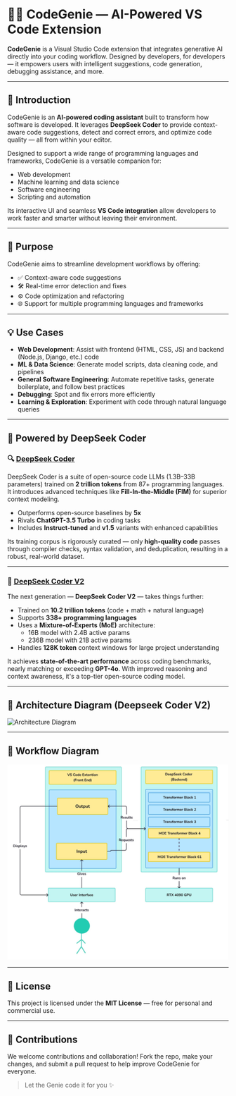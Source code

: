 # 🧞‍♂️ CodeGenie — AI-Powered VS Code Extension

**CodeGenie** is a Visual Studio Code extension that integrates generative AI directly into your coding workflow. Designed by developers, for developers — it empowers users with intelligent suggestions, code generation, debugging assistance, and more.

---

## 🚀 Introduction

CodeGenie is an **AI-powered coding assistant** built to transform how software is developed. It leverages **DeepSeek Coder** to provide context-aware code suggestions, detect and correct errors, and optimize code quality — all from within your editor.

Designed to support a wide range of programming languages and frameworks, CodeGenie is a versatile companion for:

- Web development
- Machine learning and data science
- Software engineering
- Scripting and automation

Its interactive UI and seamless **VS Code integration** allow developers to work faster and smarter without leaving their environment.

---

## 🎯 Purpose

CodeGenie aims to streamline development workflows by offering:

- ✅ Context-aware code suggestions
- 🛠️ Real-time error detection and fixes
- ⚙️ Code optimization and refactoring
- 🌐 Support for multiple programming languages and frameworks

---

## 💡 Use Cases

- **Web Development**: Assist with frontend (HTML, CSS, JS) and backend (Node.js, Django, etc.) code
- **ML & Data Science**: Generate model scripts, data cleaning code, and pipelines
- **General Software Engineering**: Automate repetitive tasks, generate boilerplate, and follow best practices
- **Debugging**: Spot and fix errors more efficiently
- **Learning & Exploration**: Experiment with code through natural language queries

---

## 🧠 Powered by DeepSeek Coder

### 🔍 [DeepSeek Coder](https://arxiv.org/pdf/2401.14196)

DeepSeek Coder is a suite of open-source code LLMs (1.3B–33B parameters) trained on **2 trillion tokens** from 87+ programming languages. It introduces advanced techniques like **Fill-In-the-Middle (FIM)** for superior context modeling.

- Outperforms open-source baselines by **5x**
- Rivals **ChatGPT-3.5 Turbo** in coding tasks
- Includes **Instruct-tuned** and **v1.5** variants with enhanced capabilities

Its training corpus is rigorously curated — only **high-quality code** passes through compiler checks, syntax validation, and deduplication, resulting in a robust, real-world dataset.

---

### 🔬 [DeepSeek Coder V2](https://arxiv.org/pdf/2406.11931)

The next generation — **DeepSeek Coder V2** — takes things further:

- Trained on **10.2 trillion tokens** (code + math + natural language)
- Supports **338+ programming languages**
- Uses a **Mixture-of-Experts (MoE)** architecture:
  - 16B model with 2.4B active params
  - 236B model with 21B active params
- Handles **128K token** context windows for large project understanding

It achieves **state-of-the-art performance** across coding benchmarks, nearly matching or exceeding **GPT-4o**. With improved reasoning and context awareness, it's a top-tier open-source coding model.

---

## 📐 Architecture Diagram (Deepseek Coder V2)

![Architecture Diagram](<img src="workflow.png" width="400"/>)

---

## 🔄 Workflow Diagram

![Workflow Diagram](images/Workflow.jpg)

---

## 📝 License

This project is licensed under the **MIT License** — free for personal and commercial use.

---

## 🙌 Contributions

We welcome contributions and collaboration! Fork the repo, make your changes, and submit a pull request to help improve CodeGenie for everyone.

> Let the Genie code it for you ✨
